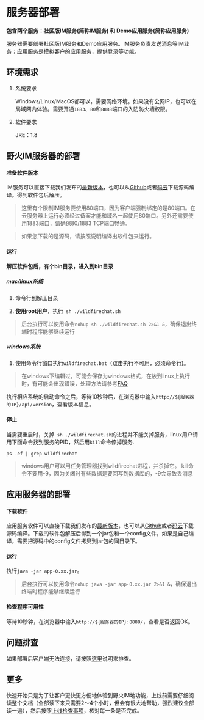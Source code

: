 # 服务器部署

**包含两个服务：社区版IM服务(简称IM服务) 和 Demo应用服务(简称应用服务)**

服务器需要部署社区版IM服务和Demo应用服务。IM服务负责发送消息等IM业务；应用服务是模拟客户的应用服务，提供登录等功能。

## 环境需求
1. 系统要求

   Windows/Linux/MacOS都可以，需要网络环境。如果没有公网IP，也可以在局域网内体验。需要开通```1883```、```80```和```8888```端口的入防防火墙权限。
2. 软件要求

   JRE：1.8

## 野火IM服务器的部署
#### 准备软件版本
IM服务可以直接下载我们发布的[最新版本](http://static.wildfirechat.cn/distribution-latest-bundle-tar.tar.gz)，也可以从[Github](https://github.com/wildfirechat/im-server)或者[码云](https://gitee.com/wfchat/im-server)下载源码编译。得到软件包后解压。
> 这里有个限制IM服务要使用80端口，因为客户端强制绑定的是80端口。在云服务器上运行必须经过备案才能和域名一起使用80端口。另外还需要使用1883端口，请确保80/1883 TCP端口畅通。

> 如果您下载的是源码，请按照说明编译出软件包来运行。

#### 运行

**解压软件包后，有个bin目录，进入到bin目录**

##### mac/linux系统

  1. 命令行到解压目录

  2. **使用root用户**，执行``` sh ./wildfirechat.sh```
> 后台执行可以使用命令```nohup sh ./wildfirechat.sh 2>&1 &```，确保退出终端时程序能够继续运行

##### windows系统

1. 使用命令行窗口执行```wildfirechat.bat```（双击执行不可用，必须命令行)。

> 在windows下编辑过，可能会保存为windows格式，在放到linux上执行时，有可能会出现错误，处理方法请参考[FAQ](https://docs.wildfirechat.cn/faq/server.html)


执行相应系统的启动命令之后，等待10秒钟后，在浏览器中输入```http://${服务器的IP}/api/version```，查看版本信息。

#### 停止
当需要重启时，关掉``` sh ./wildfirechat.sh```的进程并不能关掉服务，linux用户请用下面命令找到服务的PID，然后用```kill```命令停掉服务.
```
ps -ef | grep wildfirechat
```
> windows用户可以用任务管理器找到wildfirechat进程，并杀掉它。
> kill命令不要用-9，因为关闭时有些数据是要回写到数据库的，-9会导致丢消息

## 应用服务器的部署
#### 下载软件
应用服务软件可以直接下载我们发布的[最新版本](http://static.wildfirechat.cn/app-server-release-latest.tar.gz)，也可以从[Github](https://github.com/wildfirechat/app_server)或者[码云](https://gitee.com/wfchat/app_server)下载源码编译。下载的软件包解压后得到一个jar包和一个config文件，如果是自己编译，需要把源码中的config文件拷贝到jar包的同目录下。

#### 运行
执行```java -jar app-0.xx.jar```。
> 后台执行可以使用命令```nohup java -jar app-0.xx.jar 2>&1 &```，确保退出终端时程序能够继续运行

#### 检查程序可用性
等待10秒钟，在浏览器中输入```http://${服务器的IP}:8888/```，查看是否返回OK。

## 问题排查
如果部署后客户端无法连接，请按照[这里](../faq/server/q1.md)说明来排查。

## 更多
快速开始只是为了让客户更快更方便地体验到野火IM地功能，上线前需要仔细阅读整个文档（全部读下来只需要2～4个小时，但会有很大地帮助，强烈建议全部读一遍），然后按照[上线检查事项](../blogs/上线检查事项.md)，核对每一条是否完成。
